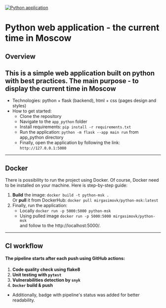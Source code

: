 [![Python application](https://github.com/Kamil116/S25-core-course-labs/actions/workflows/python-app.yml/badge.svg?branch=lab3)](https://github.com/Kamil116/S25-core-course-labs/actions/workflows/python-app.yml)
# Python web application - the current time in Moscow
## Overview
This is a simple web application built on python with best practices.
The main purpose - to display the current time in Moscow
---
- Technologies: python + flask (backend), html + css (pages design and styles)
- How to get started:
    - Clone the repository
    - Navigate to the `app_python` folder
    - Install requirements: ```pip install -r requirements.txt```
    - Run the application: ```python -m flask --app main run``` from app_python directory
    - Finally, open the application by following the link: `http://127.0.0.1:5000`
---
## Docker
There is possibility to run the project using Docker.
Of course, Docker need to be installed on your machine. Here is step-by-step guide:
1. **Build** the image:
   ```docker build -t python-msk .``` <br> Or **pull** it from DockerHub: ```docker pull mirgasimovk/python-msk:latest``` 
3. Finally, run the application:
   - Locally ```docker run -p 5000:5000 python-msk```
   - Using pulled image ```docker run -p 5000:5000 mirgasimovk/python-msk``` <br> and follow to the http://localhost:5000/.
---
## CI workflow
#### The pipeline starts after each push using GitHub actions:
1. **Code quality check using flake8**
2. **Unit testing with `pytest`**
3. **Vulnerabilities detection by `snyk`**
4. **`Docker` build & push**
- Additionally, badge with pipeline's status was added for better readability.